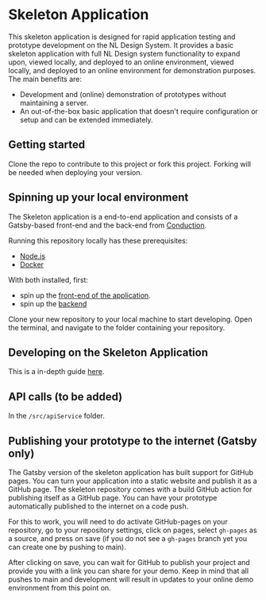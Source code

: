 # Skeleton Application

This skeleton application is designed for rapid application testing and prototype development on the NL Design System. It provides a basic skeleton application with full NL Design system functionality to expand upon, viewed locally, and deployed to an online environment, viewed locally, and deployed to an online environment for demonstration purposes. The main benefits are:

- Development and (online) demonstration of prototypes without maintaining a server.
- An out-of-the-box basic application that doesn't require configuration or setup and can be extended immediately.

## Getting started

Clone the repo to contribute to this project or fork this project. Forking will be needed when deploying your version.

## Spinning up your local environment

The Skeleton application is a end-to-end application and consists of a Gatsby-based front-end and the back-end from [Conduction](https://github.com/ConductionNL/commonground-gateway).

Running this repository locally has these prerequisites:

- [Node.js](https://nodejs.org/en/)
- [Docker](https://www.docker.com/)

With both installed, first:

- spin up the [front-end of the application](./doc/frontend.md).
- spin up the [backend](./doc/backend.md)

Clone your new repository to your local machine to start developing. Open the terminal, and navigate to the folder containing your repository.

## Developing on the Skeleton Application

This is a in-depth guide [here](./doc/developing_skeleton.md).

## API calls (to be added)

In the `/src/apiService` folder.

## Publishing your prototype to the internet (Gatsby only)

The Gatsby version of the skeleton application has built support for GitHub pages. You can turn your application into a static website and publish it as a GitHub page. The skeleton repository comes with a build GitHub action for publishing itself as a GitHub page. You can have your prototype automatically published to the internet on a code push.

For this to work, you will need to do activate GitHub-pages on your repository, go to your repository settings, click on pages, select `gh-pages` as a source, and press on save (if you do not see a `gh-pages` branch yet you can create one by pushing to main).

After clicking on save, you can wait for GitHub to publish your project and provide you with a link you can share for your demo. Keep in mind that all pushes to main and development will result in updates to your online demo environment from this point on.
